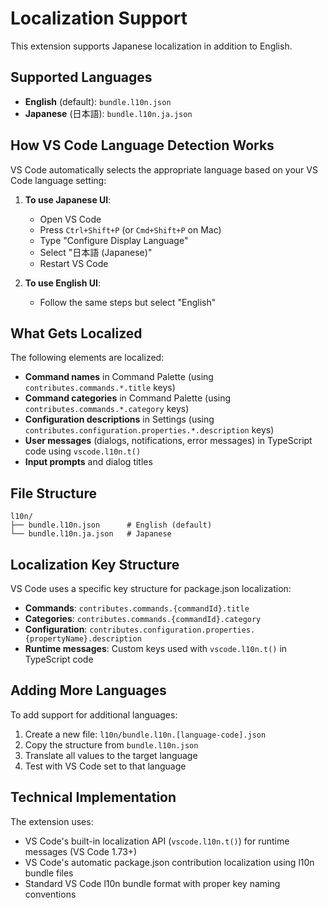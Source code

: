 # Localization Support

This extension supports Japanese localization in addition to English.

## Supported Languages

- **English** (default): `bundle.l10n.json`
- **Japanese** (日本語): `bundle.l10n.ja.json`

## How VS Code Language Detection Works

VS Code automatically selects the appropriate language based on your VS Code language setting:

1. **To use Japanese UI**: 
   - Open VS Code
   - Press `Ctrl+Shift+P` (or `Cmd+Shift+P` on Mac)
   - Type "Configure Display Language"
   - Select "日本語 (Japanese)"
   - Restart VS Code

2. **To use English UI**:
   - Follow the same steps but select "English"

## What Gets Localized

The following elements are localized:

- **Command names** in Command Palette (using `contributes.commands.*.title` keys)
- **Command categories** in Command Palette (using `contributes.commands.*.category` keys)
- **Configuration descriptions** in Settings (using `contributes.configuration.properties.*.description` keys)
- **User messages** (dialogs, notifications, error messages) in TypeScript code using `vscode.l10n.t()`
- **Input prompts** and dialog titles

## File Structure

```
l10n/
├── bundle.l10n.json      # English (default)
└── bundle.l10n.ja.json   # Japanese
```

## Localization Key Structure

VS Code uses a specific key structure for package.json localization:

- **Commands**: `contributes.commands.{commandId}.title`
- **Categories**: `contributes.commands.{commandId}.category`
- **Configuration**: `contributes.configuration.properties.{propertyName}.description`
- **Runtime messages**: Custom keys used with `vscode.l10n.t()` in TypeScript code

## Adding More Languages

To add support for additional languages:

1. Create a new file: `l10n/bundle.l10n.[language-code].json`
2. Copy the structure from `bundle.l10n.json`
3. Translate all values to the target language
4. Test with VS Code set to that language

## Technical Implementation

The extension uses:
- VS Code's built-in localization API (`vscode.l10n.t()`) for runtime messages (VS Code 1.73+)
- VS Code's automatic package.json contribution localization using l10n bundle files
- Standard VS Code l10n bundle format with proper key naming conventions